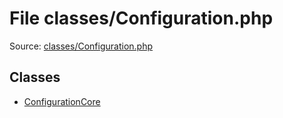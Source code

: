 File classes/Configuration.php
=========

Source: [classes/Configuration.php](https://github.com/PrestaShop/PrestaShop/blob/1.5.3.0/classes/Configuration.php)


Classes
-------

* [ConfigurationCore](class.ConfigurationCore.md)


